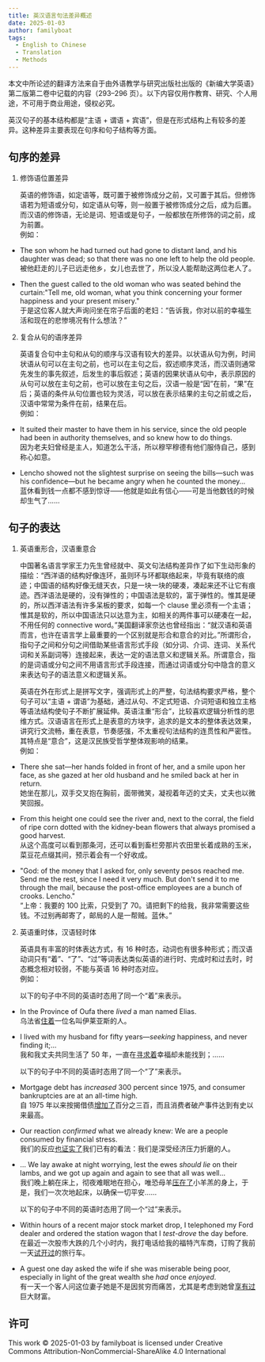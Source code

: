 ```yaml
---
title: 英汉语言句法差异概述
date: 2025-01-03
author: familyboat
tags:
  - English to Chinese
  - Translation
  - Methods
---
```


本文中所论述的翻译方法来自于由外语教学与研究出版社出版的《新编大学英语》第二版第二卷中记载的内容（293&ndash;296 页）。以下内容仅用作教育、研究、个人用途，不可用于商业用途，侵权必究。

英汉句子的基本结构都是“主语 + 谓语 + 宾语”，但是在形式结构上有较多的差异。这种差异主要表现在句序和句子结构等方面。

<!-- more -->

## 句序的差异

1. 修饰语位置差异

   英语的修饰语，如定语等，既可置于被修饰成分之前，又可置于其后。但修饰语若为短语或分句，如定语从句等，则一般置于被修饰成分之后，成为后置。而汉语的修饰语，无论是词、短语或是句子，一般都放在所修饰的词之前，成为前置。
   <br />
   例如：

- The son whom he had turned out had gone to distant land, and his daughter was dead; so that there was no one left to help the old people.
  <br />
  被他赶走的儿子已远走他乡，女儿也去世了，所以没人能帮助这两位老人了。

- Then the guest called to the old woman who was seated behind the curtain:"Tell me, old woman, what you think concerning your former happiness and your present misery."
  <br />
  于是这位客人就大声询问坐在帘子后面的老妇：“告诉我，你对以前的幸福生活和现在的悲惨境况有什么想法？”

2. 复合从句的语序差异

   英语复合句中主句和从句的顺序与汉语有较大的差异。以状语从句为例，时间状语从句可以在主句之前，也可以在主句之后，叙述顺序灵活，而汉语则通常先发生的事先叙述，后发生的事后叙述；英语的因果状语从句中，表示原因的从句可以放在主句之前，也可以放在主句之后，汉语一般是“因”在前，“果”在后；英语的条件从句位置也较为灵活，可以放在表示结果的主句之前或之后，汉语中常常为条件在前，结果在后。
   <br />
   例如：

- It suited their master to have them in his service, since the old people had been in authority themselves, and so knew how to do things.
  <br />
  因为老夫妇曾经是主人，知道怎么干活，所以穆罕穆德有他们服侍自己，感到称心如意。

- Lencho showed not the slightest surprise on seeing the bills&mdash;such was his confidence&mdash;but he became angry when he counted the money…
  <br />
  蓝休看到钱一点都不感到惊讶&#x2e3a;他就是如此有信心&#x2e3a;可是当他数钱的时候却生气了……

## 句子的表达

1. 英语重形合，汉语重意合

   中国著名语言学家王力先生曾经就中、英文句法结构差异作了如下生动形象的描绘：“西洋语的结构好像连环，虽则环与环都联络起来，毕竟有联络的痕迹；中国语的结构好像无缝天衣，只是一块一块的硬凑，凑起来还不让它有痕迹。西洋语法是硬的，没有弹性的；中国语法是软的，富于弹性的。惟其是硬的，所以西洋语法有许多呆板的要求，如每一个 clause 里必须有一个主语；惟其是软的，所以中国语法只以达意为主，如相关的两件事可以硬凑在一起，不用任何的 connective word。”美国翻译家奈达也曾经指出：“就汉语和英语而言，也许在语言学上最重要的一个区别就是形合和意合的对比。”所谓形合，指句子之间和分句之间借助某些语言形式手段（如分词、介词、连词、关系代词和关系副词等）连接起来，表达一定的语法意义和逻辑关系。所谓意合，指的是词语或分句之间不用语言形式手段连接，而通过词语或分句中隐含的意义来表达句子的语法意义和逻辑关系。

   英语在外在形式上是拼写文字，强调形式上的严整，句法结构要求严格，整个句子可以“主语 + 谓语”为基础，通过从句、不定式短语、介词短语和独立主格等语法结构使句子不断扩展延伸。英语注重“形合”，比较喜欢逻辑分析性的思维方式。汉语语言在形式上是表意的方块字，追求的是文本的整体表达效果，讲究行文流畅，重在表意，节奏感强，不太重视句法结构的连贯性和严密性。其特点是“意合”，这是汉民族受哲学整体观影响的结果。
   <br />
   例如：

- There she sat&mdash;her hands folded in front of her, and a smile upon her face, as she gazed at her old husband and he smiled back at her in return.
  <br />
  她坐在那儿，双手交叉抱在胸前，面带微笑，凝视着年迈的丈夫，丈夫也以微笑回报。

- From this height one could see the river and, next to the corral, the field of ripe corn dotted with the kidney-bean flowers that always promised a good harvest.
  <br />
  从这个高度可以看到那条河，还可以看到畜栏旁那片农田里长着成熟的玉米，菜豆花点缀其间，预示着会有一个好收成。

- "God: of the money that I asked for, only seventy pesos reached me. Send me the rest, since I need it very much. But don't send it to me through the mail, because the post-office employees are a bunch of crooks. Lencho."
  <br />
  “上帝：我要的 100 比索，只受到了 70。请把剩下的给我，我非常需要这些钱。不过别再邮寄了，邮局的人是一帮贼。蓝休。”

2. 英语重时体，汉语轻时体

   英语具有丰富的时体表达方式，有 16 种时态，动词也有很多种形式；而汉语动词只有“着”、“了”、“过”等词表达类似英语的进行时、完成时和过去时，时态概念相对较弱，不能与英语 16 种时态对应。
   <br />
   例如：

   以下的句子中不同的英语时态用了同一个“着”来表示。

- In the Province of Oufa there _lived_ a man named Elias.
  <br />
  乌法省<u>住着</u>一位名叫伊莱亚斯的人。

- I lived with my husband for fifty years&mdash;_seeking_ happiness, and never finding it;…
  <br />
  我和我丈夫共同生活了 50 年，一直在<u>寻求着</u>幸福却未能找到；……

  以下的句子中不同的英语时态用了同一个“了”来表示。

- Mortgage debt has _increased_ 300 percent since 1975, and consumer bankruptcies are at an all-time high.
  <br />
  自 1975 年以来按揭借债<u>增加了</u>百分之三百，而且消费者破产事件达到有史以来最高。

- Our reaction _confirmed_ what we already knew: We are a people consumed by financial stress.
  <br />
  我们的反应<u>也证实了</u>我们已有的看法：我们是深受经济压力折磨的人。

- … We lay awake at night worrying, lest the ewes _should lie_ on their lambs, and we got up again and again to see that all was well…
  <br />
  我们晚上躺在床上，彻夜难眠地在担心，唯恐母羊<u>压在了</u>小羊羔的身上，于是，我们一次次地起床，以确保一切平安……

  以下的句子中不同的英语时态用了同一个“过”来表示。

- Within hours of a recent major stock market drop, I telephoned my Ford dealer and ordered the station wagon that I _test-drove_ the day before.
  <br />
  在最近一次股市大跌的几个小时内，我打电话给我的福特汽车商，订购了我前一天<u>试开过</u>的旅行车。

- A guest one day asked the wife if she was miserable being poor, especially in light of the great wealth she _had_ once _enjoyed_.
  <br />
  有一天一个客人问这位妻子她是不是因贫穷而痛苦，尤其是考虑到她曾<u>享有过</u>巨大财富。

## 许可

This work © 2025-01-03 by familyboat is licensed under Creative Commons Attribution-NonCommercial-ShareAlike 4.0 International
